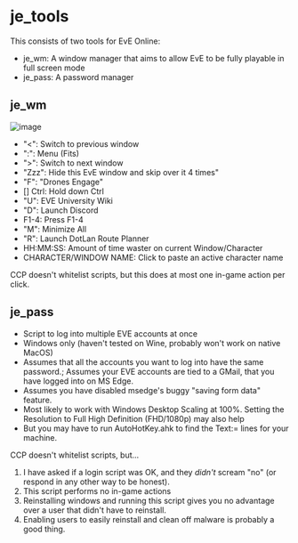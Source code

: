 # je_tools

This consists of two tools for EvE Online:
 - je_wm: A window manager that aims to allow EvE to be fully playable in full screen mode
 - je_pass: A password manager

## je_wm

![image](https://github.com/user-attachments/assets/69d32f47-5692-4c67-8931-6d2f8e02aeaa)

 - "<": Switch to previous window
 - ":": Menu (Fits)
 - ">": Switch to next window
 - "Zzz": Hide this EvE window and skip over it 4 times"
 - "F": "Drones Engage"
 - [] Ctrl: Hold down Ctrl
 - "U": EVE University Wiki
 - "D": Launch Discord
 - F1-4: Press F1-4
 - "M": Minimize All
 - "R": Launch DotLan Route Planner
 - HH:MM:SS: Amount of time waster on current Window/Character
 - CHARACTER/WINDOW NAME: Click to paste an active character name

CCP doesn't whitelist scripts, but this does at most one in-game action per click.

## je_pass

- Script to log into multiple EVE accounts at once
- Windows only (haven't tested on Wine, probably won't work on native MacOS)
- Assumes that all the accounts you want to log into have the same password.; Assumes your EVE accounts are tied to a GMail, that you have logged into on MS Edge.
- Assumes you have disabled msedge's buggy "saving form data" feature.
- Most likely to work with Windows Desktop Scaling at 100%. Setting the Resolution to Full High Definition (FHD/1080p) may also help
- But you may have to run AutoHotKey.ahk to find the Text:= lines for your machine.

CCP doesn't whitelist scripts, but...
1) I have asked if a login script was OK, and they *didn't* scream "no" (or respond in any other way to be honest).
2) This script performs no in-game actions
3) Reinstalling windows and running this script gives you no advantage over a user that didn't have to reinstall.
4) Enabling users to easily reinstall and clean off malware is probably a good thing.
